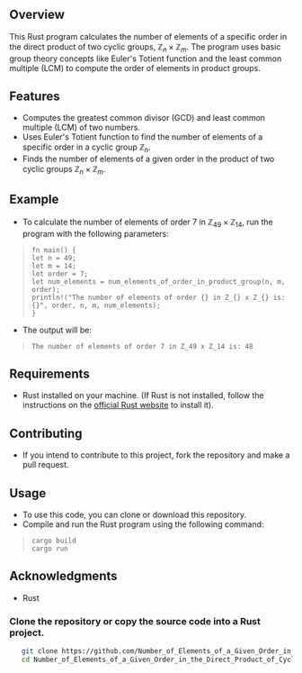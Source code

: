## Overview
This Rust program calculates the number of elements of a specific order in the direct product of two cyclic groups, $\mathbb{Z}_n\times\mathbb{Z}_m$. The program uses basic group theory concepts like Euler's Totient function and the least common multiple (LCM) to compute the order of elements in product groups.
## Features
- Computes the greatest common divisor (GCD) and least common multiple (LCM) of two numbers.
- Uses Euler's Totient function to find the number of elements of a specific order in a cyclic group $\mathbb{Z}_n$.
- Finds the number of elements of a given order in the product of two cyclic groups $\mathbb{Z}_n\times\mathbb{Z}_m$.
## Example
- To calculate the number of elements of order 7 in $\mathbb{Z}_{49}\times\mathbb{Z}_{14}$, run the program with the following parameters:
>```
>fn main() {
>let n = 49;
>let m = 14;
>let order = 7;
> let num_elements = num_elements_of_order_in_product_group(n, m, order);
>println!("The number of elements of order {} in Z_{} x Z_{} is: {}", order, n, m, num_elements);
>}
- The output will be:
 >```
> The number of elements of order 7 in Z_49 x Z_14 is: 48
## Requirements
- Rust installed on your machine. (If Rust is not installed, follow the instructions on the [official Rust website](https://www.rust-lang.org/tools/install) to install it).

## Contributing
  - If you intend to contribute to this project, fork the repository and make a pull request.

## Usage
- To use this code, you can clone or download this repository.
- Compile and run the Rust program using the following command:
>```
>cargo build
>cargo run
## Acknowledgments
- Rust
### Clone the repository or copy the source code into a Rust project.
```bash
   git clone https://github.com/Number_of_Elements_of_a_Given_Order_in_the_Direct_Product_of_Cyclic_Groups.git
   cd Number_of_Elements_of_a_Given_Order_in_the_Direct_Product_of_Cyclic_Groups
